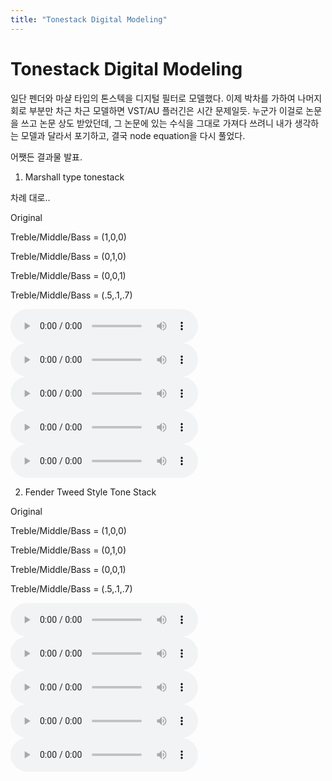 ```yaml
---
title: "Tonestack Digital Modeling"
---
```

# Tonestack Digital Modeling


일단 펜더와 마샬 타입의 톤스텍을 디지털 필터로 모델했다. 이제 박차를 가하여 나머지 회로 부분만 차근 차근 모델하면 VST/AU 플러긴은 시간 문제일듯. 누군가 이걸로 논문을 쓰고 논문 상도 받았던데, 그 논문에 있는 수식을 그대로 가져다 쓰려니 내가 생각하는 모델과 달라서 포기하고, 결국 node equation을 다시 풀었다. 




어쨋든 결과물 발표.




1) Marshall type tonestack




차례 대로..




Original

Treble/Middle/Bass = (1,0,0)

Treble/Middle/Bass = (0,1,0)

Treble/Middle/Bass = (0,0,1)

Treble/Middle/Bass = (.5,.1,.7)


<audio src="/assets/images/8aedc82e9e9c653894ef6c6ff5980d9a.mp3" controls preload></audio>
<audio src="/assets/images/7a6b7744f4772ac2570068dd9acc373d.mp3" controls preload></audio>
<audio src="/assets/images/cfb4e37c873324c9cc67e7119ea7efc4.mp3" controls preload></audio>
<audio src="/assets/images/18b2a114e6885e96119b81fd8446d653.mp3" controls preload></audio>
<audio src="/assets/images/b5c41db3d5d99bd085b3a55402735a44.mp3" controls preload></audio>





2) Fender Tweed Style Tone Stack




Original

Treble/Middle/Bass = (1,0,0)

Treble/Middle/Bass = (0,1,0)

Treble/Middle/Bass = (0,0,1)

Treble/Middle/Bass = (.5,.1,.7)

<audio src="/assets/images/ffa561c8413976a24cb2bf011e313e4c.mp3" controls preload></audio>
<audio src="/assets/images/f6fea6a119790c0c1a18d78b51d8f93c.mp3" controls preload></audio>
<audio src="/assets/images/df4710b26acc825ced360f2632abd709.mp3" controls preload></audio>
<audio src="/assets/images/a3ff07c5119ef96033e0af76c8156f1a.mp3" controls preload></audio>
<audio src="/assets/images/713e14379ac28d4b5404c15f7e2b8e69.mp3" controls preload></audio>
















